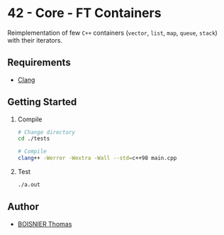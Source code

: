 # 42 - Core - FT Containers

Reimplementation of few `C++` containers (`vector`, `list`, `map`, `queue`, `stack`) with their iterators.

## Requirements

- [Clang](https://clang.llvm.org/)

## Getting Started

1. Compile

	```sh
	# Change directory
	cd ./tests

	# Compile
	clang++ -Werror -Wextra -Wall --std=c++98 main.cpp
	```

1. Test

	```sh
	./a.out
	```

## Author

- [BOISNIER Thomas](https://github.com/TBoisnie)
